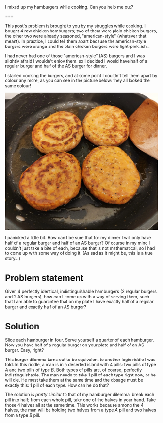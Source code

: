 I mixed up my hamburgers while cooking. Can you help me out?

===

This post's problem is brought to you by my struggles while cooking.
I bought 4 raw chicken hamburgers; two of them were plain chicken burgers, the other two were already seasoned, "american-style" (whatever that meant).
In practice, I could tell them apart because the american-style burgers were orange and the plain chicken burgers were light-pink_ish_.

I had never had one of those "american-style" (AS) burgers and I was slightly afraid I wouldn't enjoy them, so I decided I would have half of a regular burger and half of the AS burger for dinner.

I started cooking the burgers, and at some point I couldn't tell them apart by colour any more, as you can see in the picture below: they all looked the same colour!

![Four hamburgers of two different types indistinguishable by colour.](_burgers.webp "My four burgers.")

I panicked a little bit.
How can I be sure that for my dinner I will only have half of a regular burger and half of an AS burger? Of course in my mind I couldn't just take a bite of each, because that is not mathematical, so I had to come up with some way of doing it!
(As sad as it might be, this is a true story...)


# Problem statement

Given 4 perfectly identical, indistinguishable hamburgers (2 regular burgers and 2 AS burgers), how can I come up with a way of serving them, such that I am able to guarantee that on my plate I have exactly half of a regular burger and exactly half of an AS burger?


# Solution

Slice each hamburger in four. Serve yourself a quarter of each hamburger.
Now you have half of a regular burger on your plate and half of an AS burger.
Easy, right?

This burger dilemma turns out to be equivalent to another logic riddle I was told.
In this riddle, a man is in a deserted island with 4 pills: two pills of type $A$ and two pills of type $B$.
Both types of pills are, of course, perfectly indistinguishable.
The man needs to take 1 pill of each type right now, or he will die.
He must take them at the same time and the dosage must be exactly this: 1 pill of each type.
How can he do that?

The solution is _pretty similar_ to that of my hamburger dilemma:
break each pill into half; from each whole pill, take one of the halves in your hand.
Take those 4 halves all at the same time.
This works because among the 4 halves, the man will be holding two halves from a type $A$ pill and two halves from a type $B$ pill.
